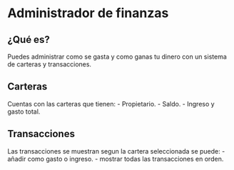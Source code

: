 # Administrador de finanzas

## ¿Qué es?
Puedes administrar como se gasta y como ganas tu dinero con un sistema de carteras y transacciones.

## Carteras
Cuentas con las carteras que tienen:
    - Propietario.
    - Saldo.
    - Ingreso y gasto total.

## Transacciones
Las transacciones se muestran segun la cartera seleccionada
se puede:
    - añadir como gasto o ingreso.
    - mostrar todas las transacciones en orden.